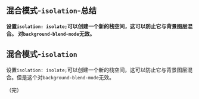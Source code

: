 ## 混合模式-`isolation`-总结

**设置`isolation: isolate;`可以创建一个新的栈空间，这可以防止它与背景图层混合。
对`background-blend-mode`无效。**

## 混合模式-`isolation`

设置`isolation: isolate;`可以创建一个新的栈空间，这可以防止它与背景图层混合。但是这个对`background-blend-mode`无效。

（完）
